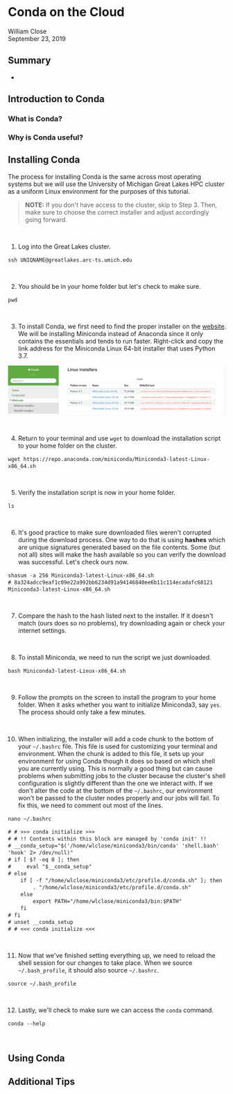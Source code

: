 # Conda on the Cloud

William Close  
September 23, 2019


## Summary

* 

## Introduction to Conda

### What is Conda?

### Why is Conda useful?



## Installing Conda

The process for installing Conda is the same across most operating systems but we will use the University of Michigan Great Lakes HPC cluster as a uniform Linux environment for the purposes of this tutorial.
> **NOTE:** If you don't have access to the cluster, skip to Step 3. Then, make sure to choose the correct installer and adjust accordingly going forward.

<br />

1. Log into the Great Lakes cluster.

```
ssh UNIQNAME@greatlakes.arc-ts.umich.edu
```

<br />
  
2. You should be in your home folder but let's check to make sure.

```
pwd
```  

<br />

3. To install Conda, we first need to find the proper installer on the [website](https://docs.conda.io/en/latest/miniconda.html). We will be installing Miniconda instead of Anaconda since it only contains the essentials and tends to run faster. Right-click and copy the link address for the Miniconda Linux 64-bit installer that uses Python 3.7.

![Image of Miniconda Linux installers](/images/miniconda_installer.png)

<br />

4. Return to your terminal and use `wget` to download the installation script to your home folder on the cluster.

```
wget https://repo.anaconda.com/miniconda/Miniconda3-latest-Linux-x86_64.sh
```

<br />

5. Verify the installation script is now in your home folder.
```
ls
```

<br />

6. It's good practice to make sure downloaded files weren't corrupted during the download process. One way to do that is using **hashes** which are unique signatures generated based on the file contents. Some (but not all) sites will make the hash available so you can verify the download was successful. Let's check ours now.

```
shasum -a 256 Miniconda3-latest-Linux-x86_64.sh
# 8a324adcc9eaf1c09e22a992bb6234d91a94146840ee6b11c114ecadafc68121  Miniconda3-latest-Linux-x86_64.sh

```

<br />

7. Compare the hash to the hash listed next to the installer. If it doesn't match (ours does so no problems), try downloading again or check your internet settings.

<br />

8. To install Miniconda, we need to run the script we just downloaded.

```
bash Miniconda3-latest-Linux-x86_64.sh
```

<br />

9. Follow the prompts on the screen to install the program to your home folder. When it asks whether you want to initialize Miniconda3, say `yes`. The process should only take a few minutes.

<br />

10. When initializing, the installer will add a code chunk to the bottom of your `~/.bashrc` file. This file is used for customizing your terminal and environment. When the chunk is added to this file, it sets up your environment for using Conda though it does so based on which shell you are currently using. This is normally a good thing but can cause problems when submitting jobs to the cluster because the cluster's shell configuration is slightly different than the one we interact with. If we don't alter the code at the bottom of the `~/.bashrc`, our environment won't be passed to the cluster nodes properly and our jobs will fail. To fix this, we need to comment out most of the lines.

```
nano ~/.bashrc
```
```
# # >>> conda initialize >>>
# # !! Contents within this block are managed by 'conda init' !!
# __conda_setup="$('/home/wlclose/miniconda3/bin/conda' 'shell.bash' 'hook' 2> /dev/null)"
# if [ $? -eq 0 ]; then
#     eval "$__conda_setup"
# else
    if [ -f "/home/wlclose/miniconda3/etc/profile.d/conda.sh" ]; then
        . "/home/wlclose/miniconda3/etc/profile.d/conda.sh"
    else
        export PATH="/home/wlclose/miniconda3/bin:$PATH"
    fi
# fi
# unset __conda_setup
# # <<< conda initialize <<<
```

<br />

11. Now that we've finished setting everything up, we need to reload the shell session for our changes to take place. When we source `~/.bash_profile`, it should also source `~/.bashrc`.

```
source ~/.bash_profile
```

<br />

12. Lastly, we'll check to make sure we can access the `conda` command.

```
conda --help
```

<br />

## Using Conda

## Additional Tips














